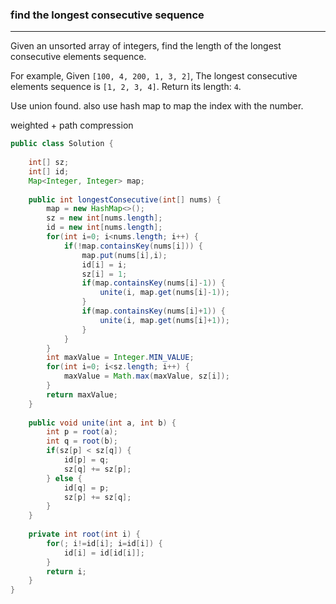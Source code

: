 ### find the longest consecutive sequence

---

Given an unsorted array of integers, find the length of the longest consecutive elements sequence.

For example,
Given `[100, 4, 200, 1, 3, 2]`,
The longest consecutive elements sequence is `[1, 2, 3, 4]`. Return its length: `4`.

Use union found. also use hash map to map the index with the number. 

weighted + path compression

```java
public class Solution {
    
    int[] sz;
    int[] id;
    Map<Integer, Integer> map;
    
    public int longestConsecutive(int[] nums) {
        map = new HashMap<>();
        sz = new int[nums.length];
        id = new int[nums.length];
        for(int i=0; i<nums.length; i++) {
            if(!map.containsKey(nums[i])) {
                map.put(nums[i],i);
                id[i] = i;
                sz[i] = 1;
                if(map.containsKey(nums[i]-1)) {
                    unite(i, map.get(nums[i]-1));
                }
                if(map.containsKey(nums[i]+1)) {
                    unite(i, map.get(nums[i]+1));
                }
            }
        }
        int maxValue = Integer.MIN_VALUE;
        for(int i=0; i<sz.length; i++) {
            maxValue = Math.max(maxValue, sz[i]);
        }
        return maxValue;
    }
    
    public void unite(int a, int b) {
        int p = root(a);
        int q = root(b);
        if(sz[p] < sz[q]) {
            id[p] = q;
            sz[q] += sz[p];
        } else {
            id[q] = p;
            sz[p] += sz[q];
        }
    }
    
    private int root(int i) {
        for(; i!=id[i]; i=id[i]) {
            id[i] = id[id[i]];
        }
        return i;
    }
}
```

